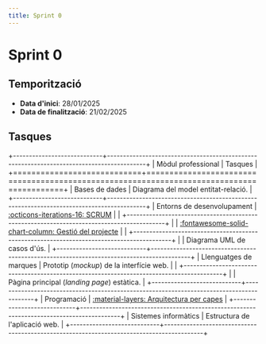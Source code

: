 ```yaml
---
title: Sprint 0
---
```

# Sprint 0
## Temporització
- __Data d'inici__: 28/01/2025
- __Data de finalització__: 21/02/2025

## Tasques
+----------------------------+------------------------------------------------------------------------------------------+
| Mòdul professional         | Tasques                                                                                  |
+============================+==========================================================================================+
| Bases de dades             | Diagrama del model entitat-relació.                                                      |
+----------------------------+------------------------------------------------------------------------------------------+
| Entorns de desenvolupament | [:octicons-iterations-16: SCRUM][scrum]                                                  |
|                            +------------------------------------------------------------------------------------------+
|                            | [:fontawesome-solid-chart-column: Gestió del projecte][gestio_projecte]                  |
|                            +------------------------------------------------------------------------------------------+
|                            | Diagrama UML de casos d'ús.                                                              |
+----------------------------+------------------------------------------------------------------------------------------+
| Llenguatges de marques     | Prototip (_mockup_) de la interfície web.                                                |
|                            +------------------------------------------------------------------------------------------+
|                            | Pàgina principal (_landing page_) estàtica.                                              |
+----------------------------+------------------------------------------------------------------------------------------+
| Programació                | [:material-layers: Arquitectura per capes][arquitectura]                                 |
+----------------------------+------------------------------------------------------------------------------------------+
| Sistemes informàtics       | Estructura de l'aplicació web.                                                           |
+----------------------------+------------------------------------------------------------------------------------------+

[arquitectura]: ../implementacio/arquitectura.md
[gestio_projecte]: ../gestio/gestio_projecte.md
[scrum]: ../gestio/scrum.md

